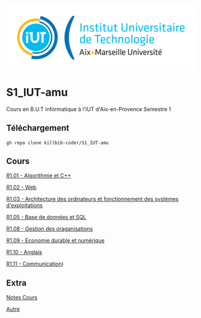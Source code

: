 ![IUT Image](Autre/Univ_Aix-Marseille_-_IUT.svg.png)
# S1_IUT-amu
Cours en B.U.T informatique à l'IUT d'Aix-en-Provence Semestre 1


## Téléchargement
```
gh repo clone killbib-coder/S1_IUT-amu
```
## Cours
[R1.01 - Algorithmie et C++](R1.03%20-%20Archi%20Ordi%20et%20Syst%20d'Exploit)

[R1.02 - Web](R1.02%20-%20Web)

[R1.03 - Architecture des ordinateurs et fonctionnement des systèmes d'exploitations](R1.03%20-%20Archi%20Ordi%20et%20Syst%20d'Exploit)

[R1.05 - Base de données et SQL](R1.05%20-%20Base%20de%20Donn%C3%A9es%20et%20SQL)

[R1.08 - Gestion des oraganisations](R1.08%20-%20Gestion%20des%20Organisations)

[R1.09 - Economie durable et numérique](R1.09%20-%20Economie%20durable%20et%20num%C3%A9rique)

[R1.10 - Anglais](R1.10%20-%20Anglais)

[R1.11 - Communication](R1.11%20-%20Communication))

## Extra
[Notes Cours](note)

[Autre](Autre)
